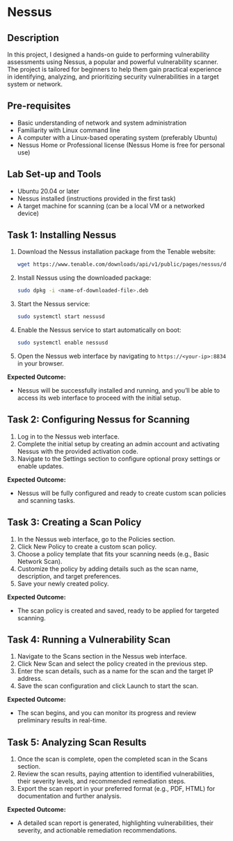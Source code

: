 <h1>Nessus</h1>

<h2>Description</h2>

<p>In this project, I designed a hands-on guide to performing vulnerability assessments using Nessus, a popular and powerful vulnerability scanner. The project is tailored for beginners to help them gain practical experience in identifying, analyzing, and prioritizing security vulnerabilities in a target system or network.</p>

<h2>Pre-requisites</h2>

- Basic understanding of network and system administration
- Familiarity with Linux command line
- A computer with a Linux-based operating system (preferably Ubuntu)
- Nessus Home or Professional license (Nessus Home is free for personal use)

<h2>Lab Set-up and Tools</h2>

- Ubuntu 20.04 or later
- Nessus installed (instructions provided in the first task)
- A target machine for scanning (can be a local VM or a networked device)

<h2>Task 1: Installing Nessus</h2>

1. Download the Nessus installation package from the Tenable website:
   ```bash
   wget https://www.tenable.com/downloads/api/v1/public/pages/nessus/downloads/XXXX/download?i_agree_to_tenable_license_agreement=true
   ```
2. Install Nessus using the downloaded package:
   ```bash
   sudo dpkg -i <name-of-downloaded-file>.deb
   ```
3. Start the Nessus service:
   ```bash
   sudo systemctl start nessusd
   ```
4. Enable the Nessus service to start automatically on boot:
   ```bash
   sudo systemctl enable nessusd
   ```
5. Open the Nessus web interface by navigating to ``https://<your-ip>:8834`` in your browser.

**Expected Outcome:**

- Nessus will be successfully installed and running, and you’ll be able to access its web interface to proceed with the initial setup.

## Task 2: Configuring Nessus for Scanning

1. Log in to the Nessus web interface.
2. Complete the initial setup by creating an admin account and activating Nessus with the provided activation code.
3. Navigate to the Settings section to configure optional proxy settings or enable updates.

**Expected Outcome:**

- Nessus will be fully configured and ready to create custom scan policies and scanning tasks.

## Task 3: Creating a Scan Policy

1. In the Nessus web interface, go to the Policies section.
2. Click New Policy to create a custom scan policy.
3. Choose a policy template that fits your scanning needs (e.g., Basic Network Scan).
4. Customize the policy by adding details such as the scan name, description, and target preferences.
5. Save your newly created policy.

**Expected Outcome:**

- The scan policy is created and saved, ready to be applied for targeted scanning.

## Task 4: Running a Vulnerability Scan

1. Navigate to the Scans section in the Nessus web interface.
2. Click New Scan and select the policy created in the previous step.
3. Enter the scan details, such as a name for the scan and the target IP address.
4. Save the scan configuration and click Launch to start the scan.

**Expected Outcome:**

- The scan begins, and you can monitor its progress and review preliminary results in real-time.

## Task 5: Analyzing Scan Results

1. Once the scan is complete, open the completed scan in the Scans section.
2. Review the scan results, paying attention to identified vulnerabilities, their severity levels, and recommended remediation steps.
3. Export the scan report in your preferred format (e.g., PDF, HTML) for documentation and further analysis.

**Expected Outcome:**

- A detailed scan report is generated, highlighting vulnerabilities, their severity, and actionable remediation recommendations.
